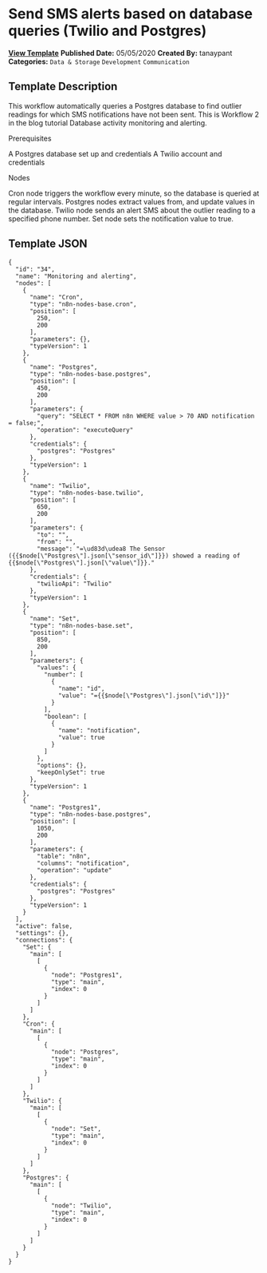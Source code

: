 # Send SMS alerts based on database queries (Twilio and Postgres)

**[View Template](https://n8n.io/workflows/357-/)**  **Published Date:** 05/05/2020  **Created By:** tanaypant  **Categories:** `Data & Storage` `Development` `Communication`  

## Template Description

This workflow automatically queries a Postgres database to find outlier readings for which SMS notifications have not been sent.
This is Workflow 2 in the blog tutorial Database activity monitoring and alerting.

Prerequisites

A Postgres database set up and credentials
A Twilio account and credentials

Nodes

Cron node triggers the workflow every minute, so the database is queried at regular intervals.
Postgres nodes extract values from, and update values in the database.
Twilio node sends an alert SMS about the outlier reading to a specified phone number.
Set node sets the notification value to true.

## Template JSON

```
{
  "id": "34",
  "name": "Monitoring and alerting",
  "nodes": [
    {
      "name": "Cron",
      "type": "n8n-nodes-base.cron",
      "position": [
        250,
        200
      ],
      "parameters": {},
      "typeVersion": 1
    },
    {
      "name": "Postgres",
      "type": "n8n-nodes-base.postgres",
      "position": [
        450,
        200
      ],
      "parameters": {
        "query": "SELECT * FROM n8n WHERE value > 70 AND notification = false;",
        "operation": "executeQuery"
      },
      "credentials": {
        "postgres": "Postgres"
      },
      "typeVersion": 1
    },
    {
      "name": "Twilio",
      "type": "n8n-nodes-base.twilio",
      "position": [
        650,
        200
      ],
      "parameters": {
        "to": "",
        "from": "",
        "message": "=\ud83d\udea8 The Sensor ({{$node[\"Postgres\"].json[\"sensor_id\"]}}) showed a reading of {{$node[\"Postgres\"].json[\"value\"]}}."
      },
      "credentials": {
        "twilioApi": "Twilio"
      },
      "typeVersion": 1
    },
    {
      "name": "Set",
      "type": "n8n-nodes-base.set",
      "position": [
        850,
        200
      ],
      "parameters": {
        "values": {
          "number": [
            {
              "name": "id",
              "value": "={{$node[\"Postgres\"].json[\"id\"]}}"
            }
          ],
          "boolean": [
            {
              "name": "notification",
              "value": true
            }
          ]
        },
        "options": {},
        "keepOnlySet": true
      },
      "typeVersion": 1
    },
    {
      "name": "Postgres1",
      "type": "n8n-nodes-base.postgres",
      "position": [
        1050,
        200
      ],
      "parameters": {
        "table": "n8n",
        "columns": "notification",
        "operation": "update"
      },
      "credentials": {
        "postgres": "Postgres"
      },
      "typeVersion": 1
    }
  ],
  "active": false,
  "settings": {},
  "connections": {
    "Set": {
      "main": [
        [
          {
            "node": "Postgres1",
            "type": "main",
            "index": 0
          }
        ]
      ]
    },
    "Cron": {
      "main": [
        [
          {
            "node": "Postgres",
            "type": "main",
            "index": 0
          }
        ]
      ]
    },
    "Twilio": {
      "main": [
        [
          {
            "node": "Set",
            "type": "main",
            "index": 0
          }
        ]
      ]
    },
    "Postgres": {
      "main": [
        [
          {
            "node": "Twilio",
            "type": "main",
            "index": 0
          }
        ]
      ]
    }
  }
}
```
